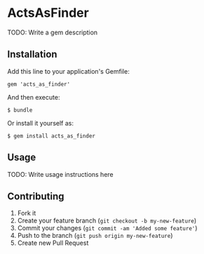 # ActsAsFinder

TODO: Write a gem description

## Installation

Add this line to your application's Gemfile:

    gem 'acts_as_finder'

And then execute:

    $ bundle

Or install it yourself as:

    $ gem install acts_as_finder

## Usage

TODO: Write usage instructions here

## Contributing

1. Fork it
2. Create your feature branch (`git checkout -b my-new-feature`)
3. Commit your changes (`git commit -am 'Added some feature'`)
4. Push to the branch (`git push origin my-new-feature`)
5. Create new Pull Request
